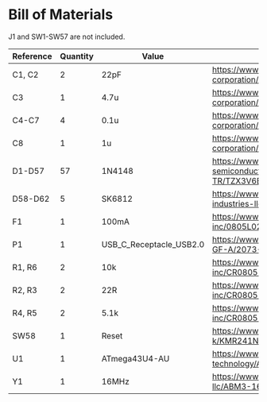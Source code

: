 # Bill of Materials

J1 and SW1-SW57 are not included.

| Reference | Quantity | Value | Link |
| --- | --- | --- | --- |
| C1, C2 | 2 | 22pF | https://www.digikey.com/en/products/detail/avx-corporation/08055C220JAT2A/1602912 |
| C3 | 1 | 4.7u | https://www.digikey.com/en/products/detail/avx-corporation/08056D475KAT2A/563526 |
| C4-C7 | 4 | 0.1u | https://www.digikey.com/en/products/detail/avx-corporation/08053D104KAT2A/2345252 |
| C8 | 1 | 1u | https://www.digikey.com/en/products/detail/avx-corporation/0805DC105KAT2A/11245462 |
| D1-D57 | 57 | 1N4148 | https://www.digikey.com/product-detail/en/vishay-semiconductor-diodes-division/TZX3V6B-TR/TZX3V6B-TRGICT-ND/9601328 |
| D58-D62 | 5 | SK6812 | https://www.digikey.com/en/products/detail/adafruit-industries-llc/1655/5154679 |
| F1 | 1 | 100mA | https://www.digikey.com/en/products/detail/littelfuse-inc/0805L020YR/1212820 |
| P1 | 1 | USB_C_Receptacle_USB2.0 | https://www.digikey.com/product-detail/en/USB4085-GF-A/2073-USB4085-GF-ACT-ND/9859733 |
| R1, R6 | 2 | 10k | https://www.digikey.com/en/products/detail/bourns-inc/CR0805-FX-1002ELF/3593209 |
| R2, R3 | 2 | 22R | https://www.digikey.com/en/products/detail/bourns-inc/CR0805-FX-22R0ELF/3784764 |
| R4, R5 | 2 | 5.1k | https://www.digikey.com/en/products/detail/bourns-inc/CR0805-FX-5101ELF/3784995 |
| SW58 | 1 | Reset | https://www.digikey.com/en/products/detail/c-k/KMR241NG-LFS/2176486 |
| U1 | 1 | ATmega43U4-AU | https://www.digikey.com/en/products/detail/microchip-technology/ATMEGA32U4-AU/1914602 |
| Y1 | 1 | 16MHz | https://www.digikey.com/en/products/detail/abracon-llc/ABM3-16-000MHZ-B2-T/675298 |
